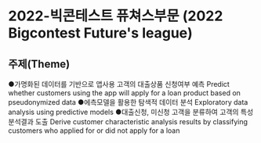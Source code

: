 # 2022-빅콘테스트 퓨쳐스부문 (2022 Bigcontest Future's league)


## 주제(Theme)
●가명화된 데이터를 기반으로 앱사용 고객의 대출상품 신청여부 예측
  Predict whether customers using the app will apply for a loan product based on pseudonymized data
●에측모델을 활용한 탐색적 데이터 분석
  Exploratory data analysis using predictive models
●대출신청, 미신청 고객을 분류하여 고객의 특성 분석결과 도출
  Derive customer characteristic analysis results by classifying customers who applied for or did not apply for a loan
